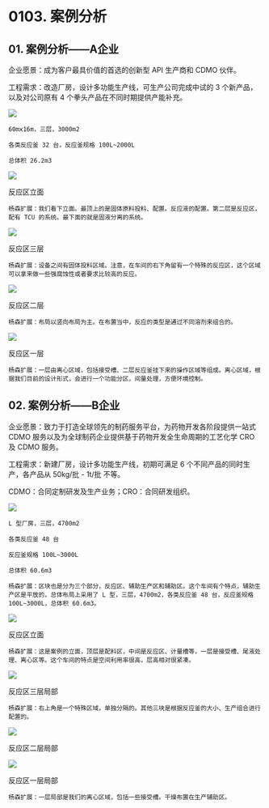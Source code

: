 # 0103. 案例分析

## 01. 案例分析——A企业

企业愿景：成为客户最具价值的首选的创新型 API 生产商和 CDMO 伙伴。

工程需求：改造厂房，设计多功能生产线，可生产公司完成中试的 3 个新产品，以及对公司原有 4 个拳头产品在不同时期提供产能补充。

![](https://raw.githubusercontent.com/dalong0514/selfstudy/master/图片链接/化工设计/2019014.PNG)

```
60mx16m，三层，3000m2

各类反应釜 32 台，反应釜规格 100L~2000L

总体积 26.2m3
```

![](https://raw.githubusercontent.com/dalong0514/selfstudy/master/图片链接/化工设计/2019015.PNG)

反应区立面

	杨森扩展：我们看下立面。最顶上的是固体原料投料、配置。反应液的配置。第二层是反应区，配有 TCU 的系统。最下面的就是固液分离的系统。

![](https://raw.githubusercontent.com/dalong0514/selfstudy/master/图片链接/化工设计/2019016.PNG)

反应区三层

	杨森扩展：设备之间有固体投料区域。注意，在车间的右下角留有一个特殊的反应区，这个区域可以拿来做一些强腐蚀性或者要求比较高的反应。

![](https://raw.githubusercontent.com/dalong0514/selfstudy/master/图片链接/化工设计/2019017.PNG)

反应区二层

	杨森扩展：布局以竖向布局为主。在布置当中，反应的类型是通过不同溶剂来组合的。

![](https://raw.githubusercontent.com/dalong0514/selfstudy/master/图片链接/化工设计/2019018.PNG)

反应区一层

	杨森扩展：一层由离心区域，包括接受槽、二层反应釜挂下来的操作区域等组成。离心区域，根据我们目前的设计形式，会进行一个功能分区，间量处理，方便环境控制。

## 02. 案例分析——B企业

企业愿景：致力于打造全球领先的制药服务平台，为药物开发各阶段提供一站式 CDMO 服务以及为全球制药企业提供基于药物开发全生命周期的工艺化学 CRO 及 CDMO 服务。

工程需求：新建厂房，设计多功能生产线，初期可满足 6 个不同产品的同时生产，各产品从 50kg/批 - 1t/批 不等。

CDMO：合同定制研发及生产业务；CRO：合同研发组织。

![](https://raw.githubusercontent.com/dalong0514/selfstudy/master/图片链接/化工设计/2019020.PNG)

```
L 型厂房，三层，4700m2

各类反应釜 48 台

反应釜规格 100L~3000L 

总体积 60.6m3
```

	杨森扩展：区块也是分为三个部分，反应区、辅助生产区和辅助区。这个车间有个特点，辅助生产区是平放的，总体布局上采用了 L 型，三层，4700m2，各类反应釜 48 台，反应釜规格 100L~3000L，总体积 60.6m3。

![](https://raw.githubusercontent.com/dalong0514/selfstudy/master/图片链接/化工设计/2019021.PNG)

反应区立面

	杨森扩展：这是案例的立面，顶层是配料区，中间是反应区、计量槽等，一层是接受槽、尾液处理、离心区等。这个车间的特点是空间利用率很高，层高相对很紧凑。

![](https://raw.githubusercontent.com/dalong0514/selfstudy/master/图片链接/化工设计/2019022.PNG)

反应区三层局部

	杨森扩展：右上角是一个特殊区域，单独分隔的。其他三块是根据反应釜的大小、生产组合进行配置的。

![](https://raw.githubusercontent.com/dalong0514/selfstudy/master/图片链接/化工设计/2019023.PNG)

反应区二层局部

![](https://raw.githubusercontent.com/dalong0514/selfstudy/master/图片链接/化工设计/2019024.PNG)

反应区一层局部

	杨森扩展：一层局部是我们的离心区域，包括一些接受槽。干燥布置在生产辅助区。